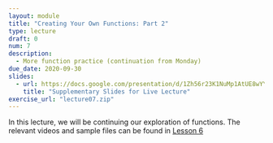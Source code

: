 ```yaml
---
layout: module
title: "Creating Your Own Functions: Part 2"
type: lecture
draft: 0
num: 7
description:
  - More function practice (continuation from Monday)
due_date: 2020-09-30
slides:
  - url: https://docs.google.com/presentation/d/1Zh56r23K1NuMp1AtUE8wYYrIYDDDoSrxRgWsxl4uUXc/edit?usp=sharing
    title: "Supplementary Slides for Live Lecture"
exercise_url: "lecture07.zip"
---
```


In this lecture, we will be continuing our exploration of functions. The relevant videos and sample files can be found in [Lesson 6](week03-lecture01)